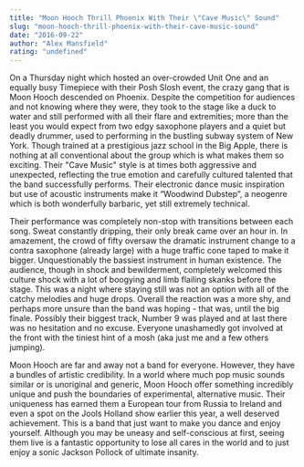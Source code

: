 ```yaml
---
title: "Moon Hooch Thrill Phoenix With Their \"Cave Music\" Sound"
slug: "moon-hooch-thrill-phoenix-with-their-cave-music-sound"
date: "2016-09-22"
author: "Alex Mansfield"
rating: "undefined"
---
```


On a Thursday night which hosted an over-crowded Unit One and an equally busy Timepiece with their Posh Slosh event, the crazy gang that is Moon Hooch descended on Phoenix. Despite the competition for audiences and not knowing where they were, they took to the stage like a duck to water and still performed with all their flare and extremities; more than the least you would expect from two edgy saxophone players and a quiet but deadly drummer, used to performing in the bustling subway system of New York. Though trained at a prestigious jazz school in the Big Apple, there is nothing at all conventional about the group which is what makes them so exciting. Their "Cave Music" style is at times both aggressive and unexpected, reflecting the true emotion and carefully cultured talented that the band successfully performs. Their electronic dance music inspiration but use of acoustic instruments make it “Woodwind Dubstep”, a neogenre which is both wonderfully barbaric, yet still extremely technical.

Their performance was completely non-stop with transitions between each song. Sweat constantly dripping, their only break came over an hour in. In amazement, the crowd of fifty oversaw the dramatic instrument change to a contra saxophone (already large) with a huge traffic cone taped to make it bigger. Unquestionably the bassiest instrument in human existence. The audience, though in shock and bewilderment, completely welcomed this culture shock with a lot of boogying and limb flailing skanks before the stage. This was a night where staying still was not an option with all of the catchy melodies and huge drops. Overall the reaction was a more shy, and perhaps more unsure than the band was hoping - that was, until the big finale. Possibly their biggest track, Number 9 was played and at last there was no hesitation and no excuse. Everyone unashamedly got involved at the front with the tiniest hint of a mosh (aka just me and a few others jumping).

Moon Hooch are far and away not a band for everyone. However, they have a bundles of artistic credibility. In a world where much pop music sounds similar or is unoriginal and generic, Moon Hooch offer something incredibly unique and push the boundaries of experimental, alternative music. Their uniqueness has earned them a European tour from Russia to Ireland and even a spot on the Jools Holland show earlier this year, a well deserved achievement. This is a band that just want to make you dance and enjoy yourself. Although you may be uneasy and self-conscious at first, seeing them live is a fantastic opportunity to lose all cares in the world and to just enjoy a sonic Jackson Pollock of ultimate insanity.
